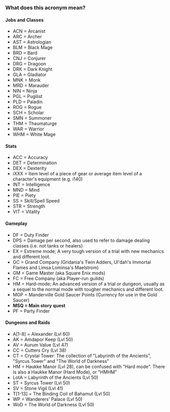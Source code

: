 ### What does this acronym mean?

#### Jobs and Classes

- ACN = Arcanist
- ARC = Archer
- AST = Astrologian
- BLM = Black Mage
- BRD = Bard
- CNJ = Conjurer
- DRG = Dragoon
- DRK = Dark Knight
- GLA = Gladiator
- MNK = Monk
- MRD = Marauder
- NIN = Ninja
- PGL = Pugilist
- PLD = Paladin
- ROG = Rogue
- SCH = Scholar
- SMN = Summoner
- THM = Thaumaturge
- WAR = Warrior
- WHM = White Mage


#### Stats

- ACC = Accuracy
- DET = Determination
- DEX = Dexterity
- iXXX = Item level of a piece of gear or average item level of a character's equipment (e.g. i140)
- INT = Intelligence
- MND = Mind
- PIE = Piety
- SS = Skill/Spell Speed
- STR = Strength
- VIT = Vitality

#### Gameplay

- DF = Duty Finder
- DPS = Damage per second, also used to refer to damage dealing classes (i.e. not tanks or healers)
- EX = Extreme mode; A very tough version of a trial with new mechanics and different loot.
- GC = Grand Company (Gridania's Twin Adders, Ul'dah's Immortal Flames and Limsa Lominsa's Maelstrom)
- GM = Game Master (aka Square Enix mods)
- FC = Free Company (aka Player-run guilds)
- HM = Hard-mode; An advanced version of a trial or dungeon, usually as a sequel to the normal mode with tougher mechanics and different loot.
- MGP = Manderville Gold Saucer Points (Currency for use in the Gold Saucer)
- **MSQ = Main story quest**
- PF = Party Finder

#### Dungeons and Raids

- A[1-8] = Alexander (Lvl 60)
- AK = Amdapor Keep (Lvl 50)
- AV = Aurum Value (Lvl 47)
- CC = Cutters Cry (Lvl 38)
- CT = Crystal Tower: The collection of "Labyrinth of the Ancients", "Syrcus Tower" and "The World of Darkness"
- HM = Haukke Manor (Lvl 28), can be confused with "Hard mode". There is also a Haukke Manor (Hard Mode), or "HMHM"
- LotA = Labyrinth of the Ancients (Lvl 50)
- ST = Syrcus Tower (Lvl 50)
- SV = Stone Vigil (Lvl 41)
- T[1-13] = The Binding Coil of Bahamut (Lvl 50)
- WP = Wanderers' Palace (Lvl 50)
- WoD = The World of Darkness (Lvl 50)
